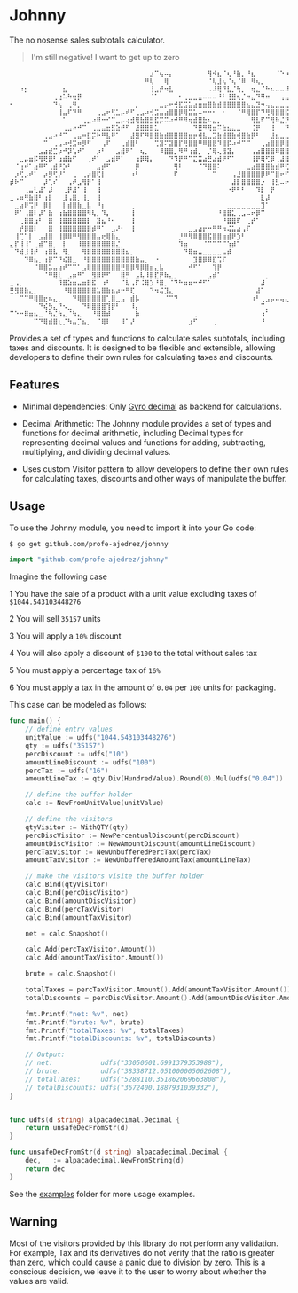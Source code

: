 # Johnny 

The no nosense sales subtotals calculator.

> I'm still negative! I want to get up to zero


```
⠀⠀⠀⠀⠀⠀⠀⠀⠀⠀⠀⠀⠀⠀⠀⠀⠀⠀⠀⠀⠀⠀⠀⠀⠀⠀⠀⠀⠀⣰⠉⢦⠤⡄⠀⠀⠀⠀⠀⠀⠀⢻⠺⣆⠈⢆⠘⣷⡀⠘⣆⠀⠀⠀⠀⠈⠑⠰⠀⣿⠀⠿⠀⠀⠀
⠀⠀⠀⠀⠀⠀⠀⠀⠀⠀⠀⠀⠀⠀⠀⠀⠀⠀⠀⠀⠀⠀⠀⠀⠀⠀⠀⠀⠛⢧⠀⠀⢿⠀⠀⠀⠀⠀⠀⠀⠀⠈⢧⣸⢦⠈⢦⠈⠿⠀⠻⢦⡀⠀⠀⠀⠀⠀⣦⣿⠀⣶⢰⠀⠀
⠀⠀⠰⡂⠀⠀⠀⠀⠀⠀⠀⣦⠀⠀⠀⠀⠀⠀⠀⠀⠀⠀⠀⠀⠀⠀⠀⠀⠀⢸⣠⡞⠲⣧⠀⠀⠀⠀⠀⠀⠀⠠⠼⢿⠙⣧⡈⢳⡀⠀⢶⣄⠈⠓⠦⠤⠤⠼⠟⠁⠸⠇⣼⠀⠀
⠀⠀⠀⠀⠀⠀⠀⠀⠀⢀⣰⠥⠳⢶⡿⠀⠀⠀⠀⠀⠀⠀⠀⠀⠀⠀⠀⠀⠀⠈⠁⠀⠀⠀⠀⠂⢀⣀⣀⣤⠤⠤⠤⠘⠃⢸⣿⢦⡈⠲⣄⠙⠻⠶⠀⠀⢠⣤⣶⠟⢀⡴⠁⠀⠀
⠂⠀⠀⠀⠀⠀⠀⠀⠀⠙⢦⠀⢀⠻⡀⠀⠀⠀⠀⠀⠀⠀⠀⠀⠀⠀⡀⠀⠀⠀⠀⣀⡤⠖⢚⣏⣩⣥⣴⣶⣶⣿⣷⣾⣿⣿⣿⣿⣿⣦⣄⣙⠲⢤⣄⣀⣀⣀⣠⡴⣯⠀⠀⠀⠀
⠀⠀⠀⠀⠀⠀⠀⠀⠀⠀⢸⣤⠏⠙⠛⠀⠀⠀⢀⣠⠖⢋⣁⡤⠞⠋⢀⣠⠴⢚⣩⣤⣴⣿⣿⡿⢿⣭⣥⠤⠒⠒⠂⠀⠂⠀⠀⠈⠛⢿⣿⡏⠙⢛⢿⣿⣿⣯⡈⢳⡉⠀⠀⠀⠀
⠀⠀⠀⠀⠀⠀⠀⠀⠀⠀⠀⠁⠀⠀⠀⢀⣀⠴⠿⠒⠊⠉⣀⡤⢴⣺⢿⣷⣿⣛⣯⡭⠭⠴⠚⠛⠻⢶⣾⣿⣗⠦⣄⡀⠀⠀⠀⠀⠀⠀⢻⣧⠏⠉⢻⠷⣌⡙⢿⣆⠹⡀⠀⠀⠀
⠀⠀⠀⠀⠀⠀⠀⠀⠀⠀⠀⢀⣠⠴⠚⠉⠀⢀⣀⣤⣖⣫⣵⠞⠋⠀⣼⣿⣿⣿⣅⠀⠀⠀⠀⠀⠀⠀⠙⣟⠻⢿⣶⠭⣷⣦⣄⣀⠀⠀⢨⡟⠀⠀⢸⠀⠀⠙⢮⣿⣧⣧⠀⠀⠀
⠀⠀⠀⠀⠀⠀⠀⢀⣠⠴⠚⠉⠀⢀⣤⠶⣏⡭⠗⠛⣧⠟⠁⠀⠀⣼⣻⠏⠻⣿⣿⣷⣾⣿⣿⣿⣿⣶⡶⢾⣧⣀⣩⣷⣾⣿⣷⢾⣿⣷⡿⠃⠀⠀⣸⣆⣀⣀⣈⣿⡟⣿⠀⢰⠀
⠀⠀⠀⠀⠀⠀⠀⠉⠀⢀⣠⠴⢚⣩⠶⡻⠋⠀⠀⢠⠏⠀⠀⢀⣾⣿⠃⠀⠀⠀⢉⣽⠍⣽⣿⡏⢛⣿⣿⠛⠿⣿⣟⠹⣿⡯⠴⠚⠉⠉⠀⠀⢀⣴⣿⣿⡿⣿⣿⣿⡇⠿⡀⡸⠀
⠀⠀⠀⠀⠀⠀⣠⣴⣞⣉⡴⠚⡽⢡⠞⠁⠀⠀⡰⠃⠀⠀⣠⣾⠟⠁⠀⢦⡀⠀⠀⠸⣿⣿⡀⠻⠛⢰⣾⡀⠀⡈⢿⢄⣻⣽⡄⠀⠀⠀⢠⣴⣿⣿⣿⠿⣿⣿⣿⣿⣿⠀⣿⠃⠀
⠀⠀⣀⡤⣶⡯⢻⢟⡿⠃⣰⣾⣷⠋⠀⠀⢀⠞⠁⠀⣠⣾⠟⠁⠀⠀⢰⡿⢿⡄⠀⠀⠀⠙⠹⡟⠛⠉⣍⣭⣴⣛⣴⣾⠟⠋⠁⠀⠀⠀⢸⡟⢿⢋⡿⢀⣼⣿⣿⣿⠇⠀⡇⠀⠀
⠀⠈⢰⠞⠁⣴⠿⠋⢀⣾⠟⡱⠃⠀⠀⠀⠀⠀⣠⡾⠋⠀⠀⠀⠀⠀⡿⠀⠀⠀⠀⠀⠀⠀⢻⠇⠀⠀⠀⠈⠙⣿⣿⠅⠀⠀⠀⠀⠀⣀⣴⣿⣿⣿⣷⣾⠟⢋⡽⠋⠀⡴⠃⠀⠀
⠀⡰⢋⡠⠞⠁⠀⡴⡻⢋⡜⠁⠀⢀⠀⢀⡴⣿⢏⡇⠀⠀⠀⠀⠀⠰⠃⠀⠀⠀⠀⠀⠀⠀⠏⠀⠀⠀⠀⠀⠀⠀⠉⠀⠀⠀⢠⣘⣿⣿⣿⣿⡿⠟⠉⣿⠖⠋⢀⡤⠚⠀⠀⠀⠀
⡾⠗⠉⠀⠀⠀⠀⡼⢁⠎⠀⠀⢠⠞⣠⢻⡟⠁⢸⠀⠀⠀⠀⠀⠀⠀⠀⠀⠀⠀⠀⠀⠀⠀⠀⠀⠀⠀⠀⠀⠀⠀⠀⠀⠀⠀⣼⡇⣿⣿⣿⣿⡐⠀⢸⣃⠤⠖⠋⠀⠀⠀⠀⠀⠀
⠀⠀⠀⢀⣤⢃⣼⠁⡼⠀⠀⢀⡟⣼⠁⢸⠀⠀⢸⠀⠀⠀⠀⠀⠀⠀⠀⠀⠀⠀⠀⠀⠀⠀⠀⠀⠀⠀⠀⠀⠀⠀⠀⠀⠀⠐⠟⠃⠃⠀⠀⠹⡇⠀⡟⠀⠀⠀⠀⠀⠀⠀⠀⠀⠀
⣀⠠⠶⢛⣷⣿⠃⢰⡇⠀⠀⣸⢠⣿⡀⢸⡀⠀⢸⠀⠀⠀⠀⠀⠀⠀⠀⠀⠀⠀⠀⠀⠀⠀⠀⠀⠀⠀⠀⠀⠀⠀⠀⠀⠀⠀⠀⠀⠀⠀⠀⠀⣇⡼⠀⠀⠀⠀⠀⠀⠀⠀⠀⠀⠀
⠀⣀⣴⠟⢩⡟⠀⡿⡇⠀⠀⡇⣾⣿⣷⣀⣧⠀⠘⡆⠀⠀⠀⠀⠀⢀⠀⠀⠀⠀⠀⠀⠀⠀⠀⠀⠀⠀⠀⠀⠀⠀⠀⠀⠀⣀⣀⣀⣀⣀⣀⣀⣹⠁⠀⠀⠀⠀⠀⠀⠀⠀⠀⠀⠀
⠀⠟⠁⢠⣿⠇⡼⠁⣷⠀⢰⣷⣿⣿⣿⣿⠻⢧⡀⠹⡄⠀⠀⠀⠀⢸⠀⠀⠀⠀⠀⠀⠀⠀⠀⠀⠀⠀⠀⠀⠀⠀⠀⠘⣿⣿⣅⢀⣠⠤⠖⡿⠉⠀⠀⠀⠀⠀⠀⠀⠀⠀⠀⠀⠀
⠀⠀⢀⣿⣿⣰⠃⠀⣿⠀⢸⣿⣿⣿⣿⣿⡇⠀⣽⣦⠘⠂⠀⠀⠀⢸⠀⠀⠀⠀⠀⠀⠀⠀⠀⠀⠀⠀⠀⠀⠀⠀⠀⠀⠘⣿⣿⠏⠀⢀⡞⠁⠀⠀⠀⠀⠀⠀⠀⠀⠀⠀⠀⠀⠀
⠀⠀⡞⡿⣿⠇⠀⠀⣿⠀⢸⣿⣿⣿⣿⣿⣿⡾⠛⠁⠀⣠⠜⠂⠀⢸⠀⠀⠀⠀⠀⠀⠀⠀⠀⠀⠀⣀⣠⣴⡖⠒⠛⠛⠲⢬⣥⣴⢠⠏⠀⠀⠀⠀⠀⠀⠀⠀⠀⠀⠀⠀⠀⠀⠀
⠀⢸⢉⠁⡇⠀⣠⣼⣿⠀⢸⡿⠿⠛⢻⣿⣿⣿⣤⢖⢿⣷⣄⠀⠀⠀⠀⠀⠀⠀⠀⠀⠀⠀⠀⡘⠛⠻⠿⣿⣿⣯⣿⣿⣶⣾⠟⡱⠃⠀⠀⠀⠀⠀⠀⠀⠀⠀⠀⠀⠀⠀⠀⠀⠀
⣄⡏⢸⢸⠁⢀⣾⠉⣿⡀⠀⡇⠀⠀⠸⣿⣿⣿⣿⣿⣿⣿⣌⡀⠀⠀⠀⠀⠀⠀⠀⠀⠀⠀⠀⠹⣶⠀⠀⠀⠈⠉⠉⠉⠉⢱⡾⠁⠀⠀⠀⠀⠀⠀⠀⠀⠀⠀⠀⠀⠀⠀⠀⠀⠀
⠀⠙⢾⣸⢸⡞⠀⢰⣿⣧⡀⢻⡀⠀⠀⢻⣿⣿⣿⣿⣿⣿⣿⣿⣦⡀⠀⠀⠀⠀⠀⠀⠀⠀⠀⠀⠙⢿⣶⣤⣀⣀⣀⣀⣤⡾⠀⠀⠀⠀⠀⠀⠀⠀⠀⠀⠀⠀⠀⠀⠀⠀⠀⠀⠀
⠀⠀⠀⠙⠿⣦⡀⢰⡟⠉⠙⢮⣿⣀⠀⠘⣿⣿⣿⣿⣿⣿⣿⣿⣿⣿⣷⣤⡀⠀⠐⠀⠀⠀⠀⠀⠀⠀⣹⣿⡿⠿⣏⢩⠏⠀⠀⠀⠀⠀⠀⠀⠀⠀⠀⠀⠀⠀⠀⠀⠀⠀⠀⠀⠀
⠀⠀⠀⠀⠀⠈⠿⣿⡥⣤⣴⠞⠉⠉⠁⣠⢿⣿⣿⣿⣿⣿⣿⣛⣿⡿⠻⡿⣿⣶⣄⣧⠀⠀⠀⠀⠀⠚⠋⠁⠀⠀⢹⡟⠀⠀⠀⠀⠀⠀⠀⠀⠀⠀⠀⠀⠀⠀⠀⠀⠀⠀⠀⠀⠀
⠀⠀⠀⠀⠀⠀⠀⠈⠛⢿⣇⠀⣠⡶⠛⠁⠀⣻⡿⠟⠋⠀⠀⣿⡛⠀⣠⢧⠸⡿⣏⡟⠷⣄⡀⠀⠀⠀⠀⠀⠀⣠⡾⠁⠀⠀⠀⠀⠀⠀⠀⠀⠀⡀⠀⠀⠀⠀⠀⠀⠀⠀⠀⠀⠀
⣀⢠⡀⠀⠀⠀⠀⠀⠀⠀⠹⣿⣵⣶⣤⣶⣿⣯⠀⠰⠃⠀⠀⠈⢧⢠⠏⠨⢿⡱⠘⣿⡀⠈⠙⠓⠶⠶⠒⠚⠋⠁⠀⠀⠀⠀⠀⠀⠀⠀⠀⠀⡼⠀⠀⠀⠀⠀⠀⠀⠀⠀⠀⠀⠀
⣛⣻⣿⣷⣄⡀⠀⠀⠀⠀⠀⠘⢿⣿⣿⣿⣿⣿⣥⣿⣷⣦⡴⠒⠛⢏⠀⠀⠀⠙⠲⢬⣹⣄⠀⠀⠀⠀⠀⠀⠀⠀⠀⠀⠀⠀⠀⠀⠀⠀⠀⣼⠁⠀⠀⠀⠀⠀⠀⠀⠀⠀⠀⠀⠀
⠀⠀⠉⠉⠛⢿⣿⣖⠦⣄⡀⠀⠀⠙⢿⣿⣿⣿⣿⣿⢁⣿⣀⣠⠀⣾⡧⠀⠀⠀⠀⠀⠈⠉⠙⠀⠀⠀⠀⠀⠀⠀⠀⠀⠀⠀⠀⠀⠀⠀⠰⠃⢀⣠⡤⠤⢤⣄⡀⠀⠀⠀⢠⣦⠄
⠀⠀⠀⠀⠀⠀⠙⢮⡳⣄⠙⠢⣀⠀⠀⠙⠿⣿⣿⣿⢹⡟⠃⠀⠀⠸⡄⠀⠀⠀⠀⠀⠀⠀⠀⠀⠀⠀⠀⠀⠀⠀⠀⠀⠀⠀⠀⠀⠀⠀⠀⠀⠉⡀⠀⠀⠀⠀⠉⠛⠀⠛⠋⠀⠀
⠉⠑⠒⠿⣶⣦⣀⠈⢳⣌⠳⣄⠈⠳⣄⠀⠀⠘⢿⣿⡾⠀⠀⠀⠀⠀⡷⠀⠀⠀⠀⠀⠀⠀⠀⠀⠀⠀⢀⠀⠀⠀⠀⠀⠀⠀⠀⠀⠀⠀⠀⠀⠰⠁⠀⠀⠀⠀⠀⠀⠀⠀⠀⠀⠀
⠀⠀⠀⠀⠀⠉⠙⢿⣾⣿⣆⡈⠳⣤⡉⣦⡀⠀⠈⢿⠇⠀⠀⠸⠁⡜⠀⠀⠀⠀⠀⠀⠀⠀⠀⠀⠀⣰⠋⠀⠀⠀⢀⠀⠀⠀⠀⠀⠀⠀⠀⠀⠘⠀⠀⠀⠀⠀⠀⠀⠀⠀⠀⠀⠀
```

Provides a set of types and functions to calculate sales subtotals, including taxes and discounts. It is designed to be flexible and extensible, allowing developers to define their own rules for calculating taxes and discounts.

## Features

* Minimal dependencies: Only [Gyro decimal](https://github.com/profe-ajedrez/gyro) as backend for calculations.

* Decimal Arithmetic: The Johnny module provides a set of types and functions for decimal arithmetic, including Decimal types for representing decimal values and functions for adding, subtracting, multiplying, and dividing decimal values.

* Uses custom Visitor pattern to allow developers to define their own rules for calculating taxes, discounts and other ways of manipulate the buffer.

## Usage 

To use the Johnny module, you need to import it into your Go code:

```bash
$ go get github.com/profe-ajedrez/johnny
```

```Go
import "github.com/profe-ajedrez/johnny"
```

Imagine the following case 

1 You have the sale of a product with a unit value excluding taxes of `$1044.543103448276`

2 You will sell `35157` units 

3 You will apply a `10%` discount 

4 You will also apply a discount of `$100` to the total without sales tax 

5 You must apply a percentage tax of `16%`

6 You must apply a tax in the amount of `0.04` per `100` units for packaging.

 This case can be modeled as follows:


```go
func main() {
	// define entry values
	unitValue := udfs("1044.543103448276")
	qty := udfs("35157")
	percDiscount := udfs("10")
	amountLineDiscount := udfs("100")
	percTax := udfs("16")
	amountLineTax := qty.Div(HundredValue).Round(0).Mul(udfs("0.04"))

	// define the buffer holder
	calc := NewFromUnitValue(unitValue)

	// define the visitors
	qtyVisitor := WithQTY(qty)
	percDiscVisitor := NewPercentualDiscount(percDiscount)
	amountDiscVisitor := NewAmountDiscount(amountLineDiscount)
	percTaxVisitor := NewUnbufferedPercTax(percTax)
	amountTaxVisitor := NewUnbufferedAmountTax(amountLineTax)

	// make the visitors visite the buffer holder
	calc.Bind(qtyVisitor)
	calc.Bind(percDiscVisitor)
	calc.Bind(amountDiscVisitor)
	calc.Bind(percTaxVisitor)
	calc.Bind(amountTaxVisitor)

	net = calc.Snapshot()

	calc.Add(percTaxVisitor.Amount())
	calc.Add(amountTaxVisitor.Amount())

	brute = calc.Snapshot()

	totalTaxes = percTaxVisitor.Amount().Add(amountTaxVisitor.Amount())
	totalDiscounts = percDiscVisitor.Amount().Add(amountDiscVisitor.Amount())

	fmt.Printf("net: %v", net)
	fmt.Printf("brute: %v", brute)
	fmt.Printf("totalTaxes: %v", totalTaxes)
	fmt.Printf("totalDiscounts: %v", totalDiscounts)

	// Output:
	// net:            udfs("33050601.6991379353988"),
	// brute:          udfs("38338712.051000005062608"),
	// totalTaxes:     udfs("5288110.351862069663808"),
	// totalDiscounts: udfs("3672400.1887931039332"),
}


func udfs(d string) alpacadecimal.Decimal {
	return unsafeDecFromStr(d)
}

func unsafeDecFromStr(d string) alpacadecimal.Decimal {
	dec, _ := alpacadecimal.NewFromString(d)
	return dec
}


```


See the [examples](examples) folder for more usage examples.

## Warning

Most of the visitors provided by this library do not perform any validation. For example, Tax and its derivatives do not verify that the ratio is greater than zero, which could cause a panic due to division by zero. This is a conscious decision, we leave it to the user to worry about whether the values ​​are valid.
